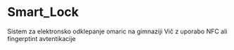 # Smart_Lock

Sistem za elektronsko odklepanje omaric na gimnaziji Vič z uporabo NFC ali fingerptint avtentikacije
